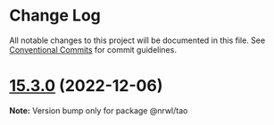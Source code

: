 # Change Log

All notable changes to this project will be documented in this file.
See [Conventional Commits](https://conventionalcommits.org) for commit guidelines.

# [15.3.0](https://github.com/nrwl/nx/compare/15.2.0...15.3.0) (2022-12-06)

**Note:** Version bump only for package @nrwl/tao
